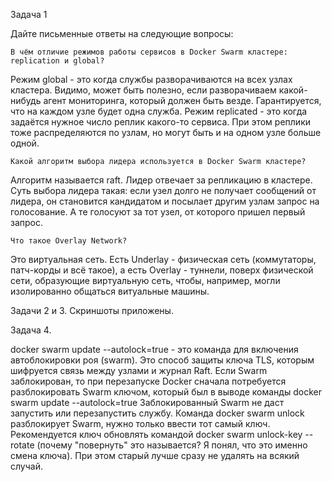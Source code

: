 Задача 1

Дайте письменные ответы на следующие вопросы:

    В чём отличие режимов работы сервисов в Docker Swarm кластере: replication и global?

Режим global - это когда службы разворачиваются на всех узлах кластера. Видимо, может быть полезно, если разворачиваем какой-нибудь агент мониторинга, который должен быть везде. Гарантируется, что на каждом узле будет одна служба.
Режим replicated - это когда задаётся нужное число реплик какого-то сервиса. При этом реплики тоже распределяются по узлам, но могут быть и на одном узле больше одной.

    Какой алгоритм выбора лидера используется в Docker Swarm кластере?
Алгоритм называется raft. Лидер отвечает за репликацию в кластере. Суть выбора лидера такая: если узел долго не получает сообщений от лидера, он становится кандидатом и посылает другим узлам запрос на голосование. А те голосуют за тот узел, от которого пришел первый запрос.

    Что такое Overlay Network?
Это виртуальная сеть. Есть Underlay - физическая сеть (коммутаторы, патч-корды и всё такое), а есть Overlay - туннели, поверх физической сети, образующие виртуальную сеть, чтобы, например, могли изолированно общаться витуальные машины.


Задачи 2 и 3. Скриншоты приложены.

Задача 4.

docker swarm update --autolock=true - это команда для включения автоблокировки роя (swarm).
Это способ защиты ключа TLS, которым шифруется связь между узлами и журнал Raft.
Если Swarm заблокирован, то при перезапуске Docker сначала потребуется разблокировать Swarm ключом, который был в выводе команды docker swarm update --autolock=true
Заблокированный Swarm не даст запустить или перезапустить службу.
Команда docker swarm unlock разблокирует Swarm, нужно только ввести тот самый ключ.
Рекомендуется ключ обновлять командой docker swarm unlock-key --rotate (почему "повернуть" это называется? Я понял, что это именно смена ключа).
При этом старый лучше сразу не удалять на всякий случай.